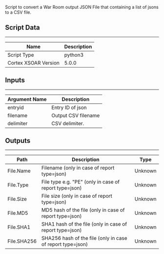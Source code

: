 Script to convert a War Room output JSON File that containing a list of jsons to a CSV file.

## Script Data
---

| **Name** | **Description** |
| --- | --- |
| Script Type | python3 |
| Cortex XSOAR Version | 5.0.0 |

## Inputs
---

| **Argument Name** | **Description** |
| --- | --- |
| entryid | Entry ID of json |
| filename | Output CSV filename |
| delimiter | CSV delimiter. |

## Outputs
---

| **Path** | **Description** | **Type** |
| --- | --- | --- |
| File.Name | Filename \(only in case of report type=json\) | Unknown |
| File.Type | File type e.g. "PE" \(only in case of report type=json\) | Unknown |
| File.Size | File size \(only in case of report type=json\) | Unknown |
| File.MD5 | MD5 hash of the file \(only in case of report type=json\) | Unknown |
| File.SHA1 | SHA1 hash of the file \(only in case of report type=json\) | Unknown |
| File.SHA256 | SHA256 hash of the file \(only in case of report type=json\) | Unknown |
